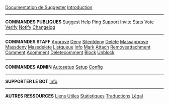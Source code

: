 [Documentation de Suggester](fr/)
[Introduction](fr/getting-started.md)

---

**COMMANDES PUBLIQUES**
[Suggest](fr/all/suggest.md)
[Help](fr/all/help.md)
[Ping](fr/all/ping.md)
[Support](fr/all/support.md)
[Invite](fr/all/invite.md)
[Stats](fr/all/stats.md)
[Vote](fr/all/vote.md)
[Verify](fr/all/verify.md)
[Notify](fr/all/notify.md)
[Changelog](fr/all/changelog.md)

---

**COMMANDES STAFF**
[Approve](fr/staff/approve.md)
[Deny](fr/staff/deny.md)
[Silentdeny](fr/staff/silentdeny.md)
[Delete](fr/staff/delete.md)
[Massapprove](fr/staff/massapprove.md)
[Massdeny](fr/staff/massdeny.md)
[Massdelete](fr/staff/massdelete.md)
[Listqueue](fr/staff/listqueue.md)
[Info](fr/staff/info.md)
[Mark](fr/staff/mark.md)
[Attach](fr/staff/attach.md)
[Removeattachment](fr/staff/removeattachment.md)
[Comment](fr/staff/comment.md)
[Acomment](fr/staff/acomment.md)
[Deletecomment](fr/staff/deletecomment.md)
[Block](fr/staff/block.md)
[Unblock](fr/staff/unblock.md)

---

**COMMANDES ADMIN**
[Autosetup](fr/admin/autosetup.md)
[Setup](fr/admin/setup.md)
[Config](fr/admin/config.md)

---

**SUPPORTER LE BOT**
[Info](fr/supporting/info.md)

---

**AUTRES RESSOURCES**
[Liens Utiles](fr/usefullinks.md)
[Statistiques](fr/botstats.md)
[Traductions](fr/translation.md)
[Légal](fr/legal.md)
